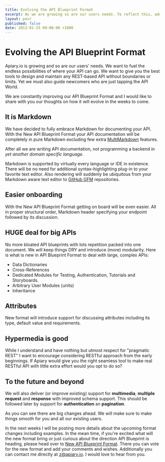 ```yaml
---
title: Evolving the API Blueprint Format
excerpt: As we are growing so are our users needs. To reflect this, address arising needs as well as simplifying the process of designing your API we are improving Apiary.io API Blueprint Format.
layout: post
published: false
date: 2013-01-25 09:00:00 +1000
---
```


# Evolving the API Blueprint Format
Apiary.io is growing and so are our users' needs. We want to fuel the endless possibilities of where your API can go. We want to give you the best tools to design and maintain any REST-based API without boundaries or limits. Yet we must also guide newcomers who are just tapping the API World. 

We are constantly improving our API Blueprint Format and I would like to share with you our thoughts on how it will evolve in the weeks to come.

## It is Markdown
We have decided to fully embrace Markdown for documenting your API. With the New API Blueprint Format your API documentation will be completely in pure Markdown excluding few extra [MultiMarkdown](http://fletcherpenney.net/multimarkdown/) features. 

After all we are writing API documentation, not programming a backend in _yet another domain specific language_.

Markdown is supported by virtually every language or IDE in existence. There will be no need for additional syntax-highlighting plug-in to your favorite text editor. Also rendering will suddenly be ubiquitous from your Markdown aware text editor to [GitHub GFM](http://github.github.com/github-flavored-markdown/) repositories. 

## Easier onboarding
With the New API Blueprint Format getting on board will be even easier. All in proper structural order, Markdown header specifying your endpoint followed by its discussion.

## HUGE deal for big APIs
No more bloated API blueprints with lots repetition packed into one document. We will keep things DRY and introduce (more) modularity. Here is what is new in API Blueprint Format to deal with large, complex APIs:

* Data Dictionaries
* Cross-References
* Dedicated Modules for Testing, Authentication, Tutorials and Storyboards. 
* Arbitrary User Modules (units)
* Inheritance

## Attributes 
New format will introduce support for discussing attributes including its type, default value and requirements.

## Hypermedia is good
While I understand and have nothing but utmost respect for "pragmatic REST" I want to encourage considering RESTful approach from the early beginnings. If Apiary would give you the right seamless tool to make real RESTful API with little extra effort would you opt to do so? 

## To the future and beyond
We will also deliver (or improve existing) support for **multimedia**, **multiple** **request** and **response** with improved schema support. This should be followed later by support for **authentication** an **pagination**. 

As you can see there are big changes ahead. We will make sure to make things smooth for you and all our existing users.

In the next weeks I will be posting more details about the upcoming format changes including examples. In the mean time, if you're excited what will the new format bring or just curious about the direction API Blueprint is heading, please head over to [New API Blueprint Format](http://support.apiary.io/forums/120125-general/suggestions/2970802-new-api-blueprint-format). There you can vote for the new format and add your comments and wishes. Additionally you can contact me directly at [z@apiary.io](mailto:z@apiary.io). I would love to hear from you.
